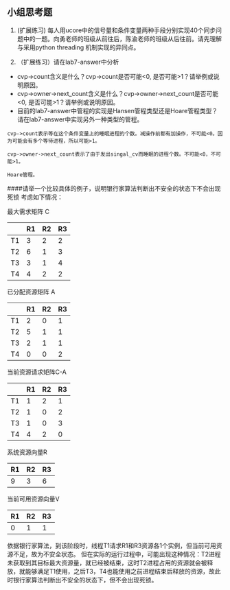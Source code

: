 ## 小组思考题

1. (扩展练习) 每人用ucore中的信号量和条件变量两种手段分别实现40个同步问题中的一题。向勇老师的班级从前往后，陈渝老师的班级从后往前。请先理解与采用python threading 机制实现的异同点。

2. （扩展练习）请在lab7-answer中分析
  -  cvp->count含义是什么？cvp->count是否可能<0, 是否可能>1？请举例或说明原因。
  -  cvp->owner->next_count含义是什么？cvp->owner->next_count是否可能<0, 是否可能>1？请举例或说明原因。
  -  目前的lab7-answer中管程的实现是Hansen管程类型还是Hoare管程类型？请在lab7-answer中实现另外一种类型的管程。

```
cvp->count表示等在这个条件变量上的睡眠进程的个数。减操作前都有加操作，不可能<0。因为可能会有多个等待进程，所以可能>1。

cvp->owner->next_count表示了由于发出singal_cv而睡眠的进程个数。不可能<0，不可能>1。

Hoare管程。
```


####请举一个比较具体的例子，说明银行家算法判断出不安全的状态下不会出现死锁
考虑如下情况：

最大需求矩阵 C

|    | R1 | R2 | R3 |
|----|----|----|----|
| T1 |  3 |  2 |  2 |
| T2 |  6 |  1 |  3 |
| T3 |  3 |  1 |  4 |
| T4 |  4 |  2 |  2 |

已分配资源矩阵 A

|    | R1 | R2 | R3 |
|----|----|----|----|
| T1 |  2 |  0 |  1 |
| T2 |  5 |  1 |  1 |
| T3 |  2 |  1 |  1 |
| T4 |  0 |  0 |  2 |


当前资源请求矩阵C-A

|    | R1 | R2 | R3 |
|----|----|----|----|
| T1 |  1 |  2 |  1 |
| T2 |  1 |  0 |  2 |
| T3 |  1 |  0 |  3 |
| T4 |  4 |  2 |  0 |

系统资源向量R

| R1 | R2 | R3 |
|----|----|----|
|  9 |  3 |  6 |

当前可用资源向量V

| R1 | R2 | R3 |
|----|----|----|
|  0 |  1 |  1 |

依据银行家算法，到该阶段时，线程T1请求R1和R3资源各1个实例，但当前可用资源不足，故为不安全状态。
但在实际的运行过程中，可能出现这种情况：T2进程未获取到其目标最大资源量，就已经被结束，这时T2进程占用的资源就会被释放，就能够满足T1使用，之后T3，T4也能使用之前进程结束后释放的资源，故此时银行家算法判断出不安全的状态下，但不会出现死锁。
